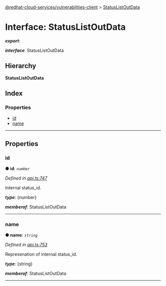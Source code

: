 [@redhat-cloud-services/vulnerabilities-client](../README.md) > [StatusListOutData](../interfaces/statuslistoutdata.md)

# Interface: StatusListOutData

*__export__*: 

*__interface__*: StatusListOutData

## Hierarchy

**StatusListOutData**

## Index

### Properties

* [id](statuslistoutdata.md#id)
* [name](statuslistoutdata.md#name)

---

## Properties

<a id="id"></a>

###  id

**● id**: *`number`*

*Defined in [api.ts:747](https://github.com/RedHatInsights/javascript-clients/blob/master/packages/vulnerabilities/api.ts#L747)*

Internal status\_id.

*__type__*: {number}

*__memberof__*: StatusListOutData

___
<a id="name"></a>

###  name

**● name**: *`string`*

*Defined in [api.ts:753](https://github.com/RedHatInsights/javascript-clients/blob/master/packages/vulnerabilities/api.ts#L753)*

Represenation of internal status\_id.

*__type__*: {string}

*__memberof__*: StatusListOutData

___


